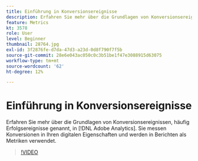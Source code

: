 ```yaml
---
title: Einführung in Konversionsereignisse
description: Erfahren Sie mehr über die Grundlagen von Konversionsereignissen, häufig Erfolgsereignisse genannt, in Adobe Analytics. Sie messen Konversionen in Ihren digitalen Eigenschaften und werden in Berichten als Metriken verwendet.
feature: Metrics
kt: 3578
role: User
level: Beginner
thumbnail: 28764.jpg
exl-id: 3f2876fe-d7da-47d3-a23d-0d8f790f7f5b
source-git-commit: 28e6e043ac050c0c3b51be1f47e3088915d63075
workflow-type: tm+mt
source-wordcount: '62'
ht-degree: 12%

---
```


# Einführung in Konversionsereignisse

Erfahren Sie mehr über die Grundlagen von Konversionsereignissen, häufig Erfolgsereignisse genannt, in [!DNL Adobe Analytics]. Sie messen Konversionen in Ihren digitalen Eigenschaften und werden in Berichten als Metriken verwendet.

>[!VIDEO](https://video.tv.adobe.com/v/31816/?quality=12&learn=on&captions=ger)
